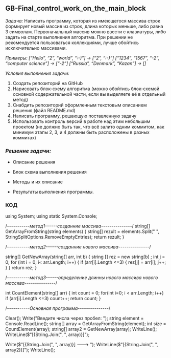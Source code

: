 ## GB-Final_control_work_on_the_main_block


*Задача:*
Написать программу, которая из имеющегося массива строк формирует новый массив из строк, длина которых меньше, либо равна 3 символам. Первоначальный массив можно ввести с клавиатуры, либо задать на старте выполнения алгоритма. При решении не рекомендуется пользоваться коллекциями, лучше обойтись исключительно массивами.

*Примеры:
[“Hello”, “2”, “world”, “:-)”] → [“2”, “:-)”]
[“1234”, “1567”, “-2”, “computer science”] → [“-2”]
[“Russia”, “Denmark”, “Kazan”] → []*


*Условия выполнения задачи:*
1. Создать репозиторий на GitHub
2. Нарисовать блок-схему алгоритма (можно обойтись блок-схемой основной содержательной части, если вы выделяете её в отдельный метод)
3. Снабдить репозиторий оформленным текстовым описанием решения (файл README.md)
4. Написать программу, решающую поставленную задачу
5. Использовать контроль версий в работе над этим небольшим проектом (не должно быть так, что всё залито одним коммитом, как минимум этапы 2, 3, и 4 должны быть расположены в разных коммитах)



### *Решение задачи:*

- Описание решения

- Блок схема выполнения решения

- Методы и их описание

- Результаты выполнения программы.



### КОД

using System;
using static System.Console;


/*-----------метод1------созданние массива---------------*/
string[] GetArrayFromString(string elements)
{
    string[] rezult = elements.Split(" ", StringSplitOptions.RemoveEmptyEntries);
    return rezult;
}


/*-----------метод2------созданние нового массива---------------*/

string[] GetNewArray(string[] arr, int b)
{
     string [] rez = new string[b] ;
     int j = 0;
     for (int i = 0; i< arr.Length; i++)
     {
         if (arr[i].Length <=3)
         {
             rez[j] = arr[i];
             j++;
         }
     }
     return rez;
}

/*-----------метод3------определение длинны нового массива нового массива---------------*/

int CountElement(string[] arr)
{
    int count = 0;
    for(int i=0; i < arr.Length; i++)
        if (arr[i].Length <=3) count++;
    return count;
}


/*-----------Основная программа---------------*/

Clear();
Write("Введите числа через пробел: ");
string element = Console.ReadLine();
string[] array = GetArrayFromString(element);
int size = CountElement(array);
string[] array2 = GetNewArray(array);
WriteLine();
WriteLine($"[{String.Join(", ", array)}]");


Write($"[{String.Join(", ", array)}]  --->  ");
WriteLine($"[{String.Join(", ", array2)}]");
WriteLine();
